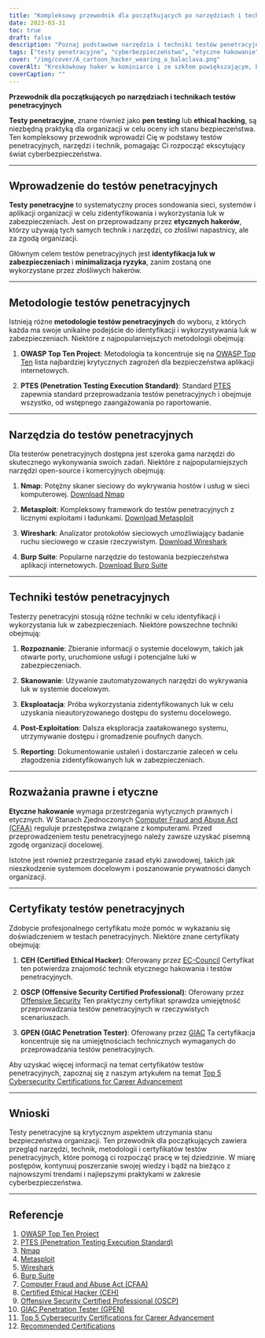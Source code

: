 ```yaml
---
title: "Kompleksowy przewodnik dla początkujących po narzędziach i technikach testów penetracyjnych"
date: 2023-03-31
toc: true
draft: false
description: "Poznaj podstawowe narzędzia i techniki testów penetracyjnych, metodologie i certyfikaty, aby rozpocząć karierę w dziedzinie cyberbezpieczeństwa."
tags: ["testy penetracyjne", "cyberbezpieczeństwo", "etyczne hakowanie", "narzędzia", "techniki", "przewodnik dla początkujących", "Nmap", "Metasploit", "Wireshark", "Burp Suite", "OSSTMM", "PTES", "OWASP", "CEH", "OSCP", "GPEN", "testy bezpieczeństwa", "ocena podatności na zagrożenia", "bezpieczeństwo sieci", "bezpieczeństwo informacji"]
cover: "/img/cover/A_cartoon_hacker_wearing_a_balaclava.png"
coverAlt: "Kreskówkowy haker w kominiarce i ze szkłem powiększającym, badający ekran komputera, na którym wyświetlane są różne narzędzia hakerskie, takie jak Nmap, Metasploit, Wireshark i Burp Suite, z cyfrowymi zamkami symbolizującymi zabezpieczone systemy w tle."
coverCaption: ""
---
```


**Przewodnik dla początkujących po narzędziach i technikach testów penetracyjnych**

**Testy penetracyjne**, znane również jako **pen testing** lub **ethical hacking**, są niezbędną praktyką dla organizacji w celu oceny ich stanu bezpieczeństwa. Ten kompleksowy przewodnik wprowadzi Cię w podstawy testów penetracyjnych, narzędzi i technik, pomagając Ci rozpocząć ekscytujący świat cyberbezpieczeństwa.

______

## Wprowadzenie do testów penetracyjnych

**Testy penetracyjne** to systematyczny proces sondowania sieci, systemów i aplikacji organizacji w celu zidentyfikowania i wykorzystania luk w zabezpieczeniach. Jest on przeprowadzany przez **etycznych hakerów**, którzy używają tych samych technik i narzędzi, co złośliwi napastnicy, ale za zgodą organizacji.

Głównym celem testów penetracyjnych jest **identyfikacja luk w zabezpieczeniach** i **minimalizacja ryzyka**, zanim zostaną one wykorzystane przez złośliwych hakerów.

______

## Metodologie testów penetracyjnych

Istnieją różne **metodologie testów penetracyjnych** do wyboru, z których każda ma swoje unikalne podejście do identyfikacji i wykorzystywania luk w zabezpieczeniach. Niektóre z najpopularniejszych metodologii obejmują:

1. **OWASP Top Ten Project**: Metodologia ta koncentruje się na [OWASP Top Ten](https://owasp.org/www-project-top-ten/) lista najbardziej krytycznych zagrożeń dla bezpieczeństwa aplikacji internetowych.

2. **PTES (Penetration Testing Execution Standard)**: Standard [PTES](http://www.pentest-standard.org/index.php/Main_Page) zapewnia standard przeprowadzania testów penetracyjnych i obejmuje wszystko, od wstępnego zaangażowania po raportowanie.

______

## Narzędzia do testów penetracyjnych

Dla testerów penetracyjnych dostępna jest szeroka gama narzędzi do skutecznego wykonywania swoich zadań. Niektóre z najpopularniejszych narzędzi open-source i komercyjnych obejmują:

1. **Nmap**: Potężny skaner sieciowy do wykrywania hostów i usług w sieci komputerowej. [Download Nmap](https://nmap.org/download.html)

2. **Metasploit**: Kompleksowy framework do testów penetracyjnych z licznymi exploitami i ładunkami. [Download Metasploit](https://www.metasploit.com/download)

3. **Wireshark**: Analizator protokołów sieciowych umożliwiający badanie ruchu sieciowego w czasie rzeczywistym. [Download Wireshark](https://www.wireshark.org/download.html)

4. **Burp Suite**: Popularne narzędzie do testowania bezpieczeństwa aplikacji internetowych. [Download Burp Suite](https://portswigger.net/burp/communitydownload)

______

## Techniki testów penetracyjnych

Testerzy penetracyjni stosują różne techniki w celu identyfikacji i wykorzystania luk w zabezpieczeniach. Niektóre powszechne techniki obejmują:

1. **Rozpoznanie**: Zbieranie informacji o systemie docelowym, takich jak otwarte porty, uruchomione usługi i potencjalne luki w zabezpieczeniach.

2. **Skanowanie**: Używanie zautomatyzowanych narzędzi do wykrywania luk w systemie docelowym.

3. **Eksploatacja**: Próba wykorzystania zidentyfikowanych luk w celu uzyskania nieautoryzowanego dostępu do systemu docelowego.

4. **Post-Exploitation**: Dalsza eksploracja zaatakowanego systemu, utrzymywanie dostępu i gromadzenie poufnych danych.

5. **Reporting**: Dokumentowanie ustaleń i dostarczanie zaleceń w celu złagodzenia zidentyfikowanych luk w zabezpieczeniach.

______

## Rozważania prawne i etyczne

**Etyczne hakowanie** wymaga przestrzegania wytycznych prawnych i etycznych. W Stanach Zjednoczonych [Computer Fraud and Abuse Act (CFAA)](https://en.wikipedia.org/wiki/Computer_Fraud_and_Abuse_Act) reguluje przestępstwa związane z komputerami. Przed przeprowadzeniem testu penetracyjnego należy zawsze uzyskać pisemną zgodę organizacji docelowej.

Istotne jest również przestrzeganie zasad etyki zawodowej, takich jak nieszkodzenie systemom docelowym i poszanowanie prywatności danych organizacji.

______

## Certyfikaty testów penetracyjnych

Zdobycie profesjonalnego certyfikatu może pomóc w wykazaniu się doświadczeniem w testach penetracyjnych. Niektóre znane certyfikaty obejmują:

1. **CEH (Certified Ethical Hacker)**: Oferowany przez [EC-Council](https://www.eccouncil.org/programs/certified-ethical-hacker-ceh/) Certyfikat ten potwierdza znajomość technik etycznego hakowania i testów penetracyjnych.

2. **OSCP (Offensive Security Certified Professional)**: Oferowany przez [Offensive Security](https://www.offensive-security.com/pwk-oscp/) Ten praktyczny certyfikat sprawdza umiejętność przeprowadzania testów penetracyjnych w rzeczywistych scenariuszach.

3. **GPEN (GIAC Penetration Tester)**: Oferowany przez [GIAC](https://www.giac.org/certification/penetration-tester-gpen) Ta certyfikacja koncentruje się na umiejętnościach technicznych wymaganych do przeprowadzania testów penetracyjnych.

Aby uzyskać więcej informacji na temat certyfikatów testów penetracyjnych, zapoznaj się z naszym artykułem na temat [Top 5 Cybersecurity Certifications for Career Advancement](https://simeononsecurity.ch/articles/the-top-five-cybersecurity-certifications-for-career-advancement/s)

______

## Wnioski

Testy penetracyjne są krytycznym aspektem utrzymania stanu bezpieczeństwa organizacji. Ten przewodnik dla początkujących zawiera przegląd narzędzi, technik, metodologii i certyfikatów testów penetracyjnych, które pomogą ci rozpocząć pracę w tej dziedzinie. W miarę postępów, kontynuuj poszerzanie swojej wiedzy i bądź na bieżąco z najnowszymi trendami i najlepszymi praktykami w zakresie cyberbezpieczeństwa.

______

## Referencje

1. [OWASP Top Ten Project](https://owasp.org/www-project-top-ten/)
2. [PTES (Penetration Testing Execution Standard)](http://www.pentest-standard.org/index.php/Main_Page)
3. [Nmap](https://nmap.org/download.html)
4. [Metasploit](https://www.metasploit.com/download)
5. [Wireshark](https://www.wireshark.org/download.html)
6. [Burp Suite](https://portswigger.net/burp/communitydownload)
7. [Computer Fraud and Abuse Act (CFAA)](https://en.wikipedia.org/wiki/Computer_Fraud_and_Abuse_Act) 
8. [Certified Ethical Hacker (CEH)](https://www.eccouncil.org/programs/certified-ethical-hacker-ceh/)
9.  [Offensive Security Certified Professional (OSCP)](https://www.offensive-security.com/pwk-oscp/)
10. [GIAC Penetration Tester (GPEN)](https://www.giac.org/certification/penetration-tester-gpen)
11. [Top 5 Cybersecurity Certifications for Career Advancement](https://simeononsecurity.ch/articles/the-top-five-cybersecurity-certifications-for-career-advancement/s)
12. [Recommended Certifications](https://simeononsecurity.ch/recommendations/certifications/)

